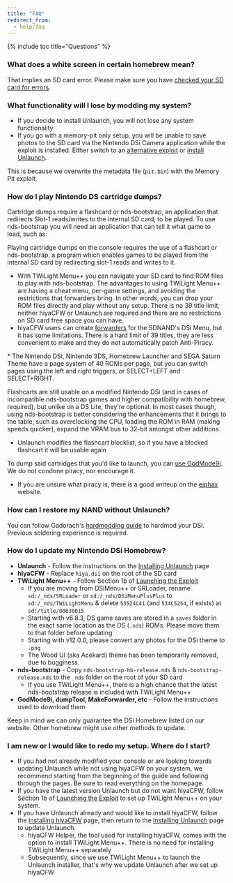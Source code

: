```yaml
---
title: "FAQ"
redirect_from:
  - help/faq
---
```

{% include toc title="Questions" %}

### What does a white screen in certain homebrew mean?
That implies an SD card error. Please make sure you have [checked your SD card for errors](sd-card-setup).

### What functionality will I lose by modding my system?

- If you decide to install Unlaunch, you will not lose any system functionality
- If you go with a memory-pit only setup, you will be unable to save photos to the SD card via the Nintendo DSi Camera application while the exploit is installed. Either switch to an [alternative exploit](alternative-exploits) or [install Unlaunch](/installing-unlaunch).

This is because we overwrite the metadata file (`pit.bin`) with the Memory Pit exploit.

### How do I play Nintendo DS cartridge dumps?
Cartridge dumps require a flashcard or nds-bootstrap, an application that redirects Slot-1 reads/writes to the internal SD card, to be played. To use nds-bootstrap you will need an application that can tell it what game to load, such as:

Playing cartridge dumps on the console requires the use of a flashcart or nds-bootstrap, a program which enables games to be played from the internal SD card by redirecting slot-1 reads and writes to it.
- With TWiLight Menu++ you can navigate your SD card to find ROM files to play with nds-bootstrap. The advantages to using TWiLight Menu++ are having a cheat menu, per-game settings, and avoiding the restrictions that forwarders bring. In other words, you can drop your ROM files directly and play without any setup. There is no 39 title limit, neither hiyaCFW or Unlaunch are required and there are no restrictions on SD card free space you can have.
- hiyaCFW users can create [forwarders](nds-bootstrap-forwarders) for the SDNAND's DSi Menu, but it has some limitations. There is a hard limit of 39 titles, they are less convenient to make and they do not automatically patch Anti-Piracy.


\* The Nintendo DSi, Nintendo 3DS, Homebrew Launcher and SEGA Saturn Theme have a page system of 40 ROMs per page, but you can switch pages using the left and right triggers, or SELECT+LEFT and SELECT+RIGHT.

Flashcarts are still usable on a modified Nintendo DSi (and in cases of incompatible nds-bootstrap games and higher compatibility with homebrew, required), but unlike on a DS Lite, they're optional. In most cases though, using nds-bootstrap is better considering the enhancements that it brings to the table, such as overclocking the CPU, loading the ROM in RAM (making speeds quicker), expand the VRAM bus to 32-bit amongst other additions.
- Unlaunch modifies the flashcart blocklist, so if you have a blocked flashcart it will be usable again

To dump said cartridges that you'd like to launch, you can [use GodMode9i](dumping-cartridges). We do not condone piracy, nor encourage it.
- If you are unsure what piracy is, there is a good writeup on the [eiphax](https://3ds.eiphax.tech/piracy.html) website.

### How can I restore my NAND without Unlaunch?
You can follow Gadorach's [hardmodding guide](https://gbatemp.net/threads/dsi-downgrading-the-complete-guide.393682/) to hardmod your DSi. Previous soldering experience is required.

### How do I update my Nintendo DSi Homebrew?
- **Unlaunch** - Follow the instructions on the [Installing Unlaunch](/installing-unlaunch) page
- **hiyaCFW** - Replace `hiya.dsi` on the root of the SD card
- **TWiLight Menu++** - Follow Section 1b of [Launching the Exploit](launching-the-exploit#twilight-menu)
  - If you are moving from DSiMenu++ or SRLoader, rename `sd:/_nds/SRLoader` or `sd:/_nds/DSiMenuPlusPlus` to `sd:/_nds/TWiLightMenu` & delete `53524C41` (and `534C5254`, if exists) at `sd:/title/00030015`
  - Starting with v6.8.3, DS game saves are stored in a `saves` folder in the exact same location as the DS (`.nds`) ROMs. Please move them to that folder before updating
  - Starting with v12.0.0, please convert any photos for the DSi theme to `.png`
  - The Wood UI (aka Acekard) theme has been temporarily removed, due to bugginess.
- **nds-bootstrap** - Copy `nds-bootstrap-hb-release.nds` & `nds-bootstrap-release.nds` to the `_nds` folder on the root of your SD card
  - If you use TWiLight Menu++, there is a high chance that the latest nds-bootstrap release is included with TWiLight Menu++
- **GodMode9i, dumpTool, MakeForwarder, etc** - Follow the instructions used to download them

Keep in mind we can only guarantee the DSi Homebrew listed on our website. Other homebrew might use other methods to update.

### I am new or I would like to redo my setup. Where do I start?

- If you had not already modified your console or are looking towards updating Unlaunch while not using hiyaCFW on your system, we recommend starting from the beginning of the guide and following through the pages. Be sure to read everything on the homepage.
- If you have the latest version Unlaunch but do not want hiyaCFW, follow Section 1b of [Launching the Exploit](launching-the-exploit#twilight-menu) to set up TWiLight Menu++ on your system.
- If you have Unlaunch already and would like to install hiyaCFW, follow the [Installing hiyaCFW]() page, then return to the [Installing Unlaunch]() page to update Unlaunch.
   - hiyaCFW Helper, the tool used for installing hiyaCFW, comes with the option to install TWiLight Menu++. There is no need for installing TWiLight Menu++ separately
   - Subsequently, since we use TWiLight Menu++ to launch the Unlaunch installer, that's why we update Unlaunch after we set up hiyaCFW

